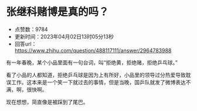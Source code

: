 # 张继科赌博是真的吗？
- 点赞数：9784
- 更新时间：2023年04月02日13时05分13秒
- 回答url：https://www.zhihu.com/question/488117111/answer/2964783988
<body>
 <p data-pid="RkGsCbSr">有一年春晚，某个小品里面有一句台词，叫“拒绝黄，拒绝赌，拒绝乒乓球。”</p>
 <p data-pid="KcLr0eP4">看了小品的人都知道，拒绝乒乓球是因为上有所好，小品里的领导过分热爱导致耽误工作。这本来是一个笑一下就过去的事情，但是当晚，国乒队就发了微博表达不满，啊，很快啊。</p>
 <p data-pid="q_rFTtwH">现在想想，简直像是被踩到了尾巴。</p>
</body>